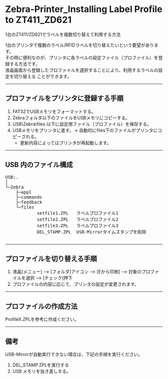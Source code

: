 # Zebra-Printer_Installing Label Profile to ZT411_ZD621
 1台のZT411/ZD621でラベルを複数切り替えて利用する方法
 
 1台のプリンタで複数のラベル/RFIDラベルを切り替えたいという要望があります。  
 その時に便利なのが、プリンタに各ラベルの設定ファイル（プロファイル）を登録する方法です。    
 液晶画面から登録したプロファイルを選択することにより、利用するラベルの設定を切り替える
 ことができます。
 
   
 ------  
 プロファイルをプリンタに登録する手順  
 ------  
 1. FAT32でUSBメモリをフォーマットする。  
 2. Zebraフォルダ以下のファイルをUSBメモリにコピーする。  
 3. USB\Zebra\files 以下に設定用ファイル（プロファイル）を保存する。  
 4. USBメモリをプリンタに差す。→ 自動的にfiles下のファイルがプリンタにコピーされる。  
    * 更新内容によってはプリンタが再起動します。


 ------  
 USB 内のファイル構成  
 ------  
 <pre>
USB:.  
│  
└─Zebra  
    ├─appl            
    ├─commands      
    ├─feedback                
    └─files  
            setfile1.ZPL   ラベルプロファイル1  
            setfile2.ZPL   ラベルプロファイル2  
            setfile3.ZPL   ラベルプロファイル3  
            DEL_STAMP.ZPL  USB-Mirrorタイムスタンプを削除  
  </pre>
  
    
 ------  
 プロファイルを切り替える手順  
 ------  
 1. 液晶[メニュー] --> [フォルダ]アイコン --> [Eから印刷] --> 対象のプロファイルを選択 --> [チェック]押下  
 2. プロファイルの内容に応じて、プリンタの設定が変更されます。    

  
 ------  
 プロファイルの作成方法  
 ------  
 ProfileX.ZPLを参考に作成ください。  
   
     
 ------  
 備考  
 ------  
 USB-Mirrorが自動実行できない場合は、下記の手順を実行ください。  
 1. DEL_STAMP.ZPLを実行する
 2. USB メモリを抜き差しする。  


  
 
